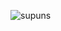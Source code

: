 <p align="left"> <img src="https://komarev.com/ghpvc/?username=supuns&label=Profile%20views&color=0e75b6&style=flat" alt="supuns" /> </p>

<!--
![Github stats](https://github-readme-stats.vercel.app/api?username=supuns&theme=default&show_icons=true)
[![Top Langs](https://github-readme-stats.vercel.app/api/top-langs/?username=supuns&langs_count=5)](https://github.com/anuraghazra/github-readme-stats)
-->

<!--
**SupunS/SupunS** is a ✨ _special_ ✨ repository because its `README.md` (this file) appears on your GitHub profile.

Here are some ideas to get you started:

- 🔭 I’m currently working on ...
- 🌱 I’m currently learning ...
- 👯 I’m looking to collaborate on ...
- 🤔 I’m looking for help with ...
- 💬 Ask me about ...
- 📫 How to reach me: ...
- 😄 Pronouns: ...
- ⚡ Fun fact: ...
-->
